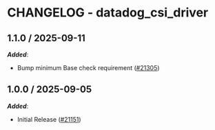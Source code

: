 # CHANGELOG - datadog_csi_driver

<!-- towncrier release notes start -->

## 1.1.0 / 2025-09-11

***Added***:

* Bump minimum Base check requirement ([#21305](https://github.com/DataDog/integrations-core/pull/21305))

## 1.0.0 / 2025-09-05

***Added***:

* Initial Release ([#21151](https://github.com/DataDog/integrations-core/pull/21151))
